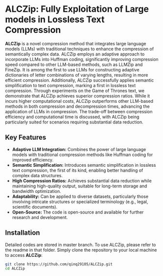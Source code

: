 # ALCZip: Fully Exploitation of Large models in Lossless Text Compression

**ALCZip** is a novel compression method that integrates large language models (LLMs) with traditional techniques to enhance the compression of semantically complex data. ALCZip employs an adaptive approach to incorporate LLMs into Huffman coding, significantly improving compression speed compared to other LLM-based methods, such as LLMZip and FineZip. It is among the first to use LLMs for constructing adaptive dictionaries of letter combinations of varying lengths, resulting in more efficient compression. Additionally, ALCZip successfully applies semantic simplification to text compression, marking a first in lossless text compression. Through experiments on the Game of Thrones text, we demonstrate that ALCZip achieves superior compression ratios. While it incurs higher computational costs, ALCZip outperforms other LLM-based methods in both compression and decompression times, advancing the application of LLMs in compression. The trade-off between compression efficiency and computational time is discussed, with ALCZip being particularly suited for scenarios requiring substantial data reduction.

## Key Features
- **Adaptive LLM Integration:** Combines the power of large language models with traditional compression methods like Huffman coding for improved efficiency.
- **Semantic Simplification:** Introduces semantic simplification in lossless text compression, the first of its kind, enabling better handling of complex data structures.
- **High Compression Ratios:** Achieves substantial data reduction while maintaining high-quality output, suitable for long-term storage and bandwidth optimization.
- **Adaptability:** Can be applied to diverse datasets, particularly those involving intricate structures or specialized terminology (e.g., legal, scientific documents).
- **Open-Source:** The code is open-source and available for further research and development.

## Installation

Detailed codes are stored in master branch. To use ALCZip, please refer to the readme in that folder. Simply clone the repository to your local machine to access **ALCZip**:

```bash
git clone https://github.com/qinq29105/ALCZip.git
cd ALCZip

